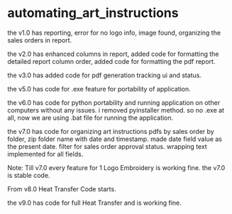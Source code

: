 # automating_art_instructions

the v1.0 has reporting, error for no logo info, image found, organizing the sales orders in report.

the v2.0 has enhanced columns in report, added code for formatting the detailed report column order, added code for formatting the pdf report.

the v3.0 has added code for pdf generation tracking ui and status.

the v5.0 has code for .exe feature for portability of application.

the v6.0 has code for python portability and running application on other computers without any issues. i removed pyinstaller method. so no .exe at all, now we are using .bat file for running the application.

the v7.0 has code for organizing art instructions pdfs by sales order by folder, zip folder name with date and timestamp. made date field value as the present date. filter for sales order approval status. wrapping text implemented for all fields.

Note: Till v7.0 every feature for 1 Logo Embroidery is working fine. the v7.0 is stable code.

From v8.0 Heat Transfer Code starts.

the v9.0 has code for full Heat Transfer and is working fine.